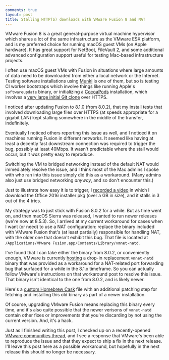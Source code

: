 ```yaml
---
comments: true
layout: post
title: Stalling HTTP(S) downloads with VMware Fusion 8 and NAT
---
```


VMware Fusion 8 is a great general-purpose virtual machine hypervisor which shares a lot of the same infrastructure as the VMware ESX platform, and is my preferred choice for running macOS guest VMs (on Apple hardware). It has great support for NetBoot, FileVault 2, and some additional advanced configuration support useful for testing Mac-based infrastructure projects.

I often use macOS guest VMs with Fusion in situations where large amounts of data need to be downloaded from either a local network or the Internet. Testing software installations using [Munki](https://github.com/munki/munki) is one of them, but so is testing CI worker bootstraps which involve things like running Apple's `softwareupdate` binary, or initializing a [CocoaPods](https://cocoapods.org/) installation, which involves a [very large initial Git clone](http://blog.cocoapods.org/Master-Spec-Repo-Rate-Limiting-Post-Mortem/) over HTTPS.

I noticed after updating Fusion to 8.1.0 (from 8.0.2), that my install tests that involved downloading large files over HTTPS (at speeds appropriate for a gigabit LAN) kept stalling somewhere in the middle of the transfer, indefinitely.

Eventually I noticed others reporting this issue as well, and I noticed it on machines running Fusion in different networks. It seemed like having at least a decently fast downstream connection was required to trigger the bug, possibly at least 40Mbps. It wasn't predictable where the stall would occur, but it _was_ pretty easy to reproduce.

Switching the VM to bridged networking instead of the default NAT would immediately resolve the issue, and I think most of the Mac admins I spoke with who ran into this issue simply did this as a workaround. (Many admins also just use bridged networking _anyway_, and so don't encounter this.)

Just to illustrate how easy it is to trigger, I [recorded a video](https://www.dropbox.com/s/du8m71hc6zthkho/VMware%20Fusion%20NAT%20bug.mp4?dl=0) in which I download the Office 2016 installer pkg (over a GB in size), and it stalls in 3 out of the 4 tries.

My strategy was to just stick with Fusion 8.0.2 for a while. But as time went on, and then macOS Sierra was released, I wanted to run newer releases (we're now at 8.5.3). So, I arrived at my current workaround for cases when I want (or need) to use a NAT configuration: replace the binary included with VMware Fusion that's (at least partially) responsible for handling NAT, with the older one that doesn't exhibit this bug. That file is located at `/Applications/VMware Fusion.app/Contents/Library/vmnet-natd`.

I've found that I can take either the binary from 8.0.2, or conveniently enough, VMware is currently [hosting](https://blogs.vmware.com/teamfusion/2016/01/workaround-of-nat-port-forwarding-issue-in-fusion-8-1.html) a drop-in replacement `vmnet-natd` binary that was provided as a workaround for a NAT-related port forwarding bug that surfaced for a while in the 8.1.x timeframe. So you can actually follow VMware's instructions on that workaround post to resolve this issue. That binary isn't identical to the one from 8.0.2, and is likely newer.

Here's a [custom Homebrew Cask](https://gist.github.com/timsutton/71d19da07f7e4a091c37fedcbd5cb9a1#file-vmware-fusion-rb-L43-L51) file with an additional patching step for fetching and installing this old binary as part of a newer installation.

Of course, upgrading VMware Fusion means replacing this binary every time, and it's also quite possible that the newer verisons of `vmnet-natd` contain other fixes or improvements that you're discarding by not using the current version. And, it's a hack.

Just as I finished writing this post, I checked up on a recently-opened [VMware communities thread](https://communities.vmware.com/message/2644636), and I see a response that VMware's been able to reproduce the issue and that they expect to ship a fix in the next release. I'll leave this post here as a possible workaround, but hopefully in the next release this should no longer be necessary.

